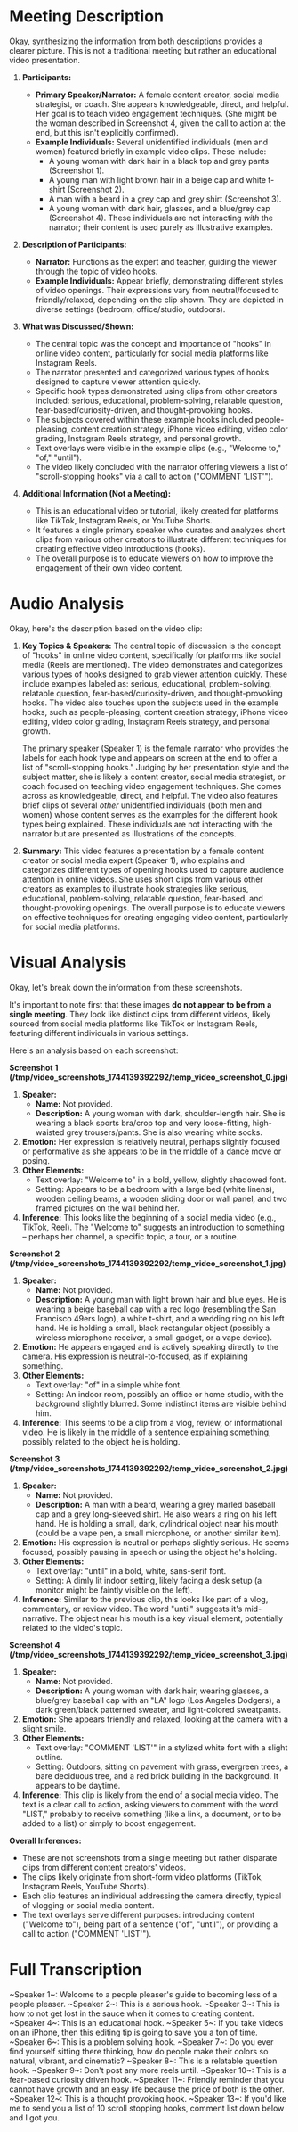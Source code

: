 # Meeting Description

Okay, synthesizing the information from both descriptions provides a clearer picture. This is not a traditional meeting but rather an educational video presentation.

1.  **Participants:**
    *   **Primary Speaker/Narrator:** A female content creator, social media strategist, or coach. She appears knowledgeable, direct, and helpful. Her goal is to teach video engagement techniques. (She might be the woman described in Screenshot 4, given the call to action at the end, but this isn't explicitly confirmed).
    *   **Example Individuals:** Several unidentified individuals (men and women) featured briefly in example video clips. These include:
        *   A young woman with dark hair in a black top and grey pants (Screenshot 1).
        *   A young man with light brown hair in a beige cap and white t-shirt (Screenshot 2).
        *   A man with a beard in a grey cap and grey shirt (Screenshot 3).
        *   A young woman with dark hair, glasses, and a blue/grey cap (Screenshot 4).
    These individuals are not interacting *with* the narrator; their content is used purely as illustrative examples.

2.  **Description of Participants:**
    *   **Narrator:** Functions as the expert and teacher, guiding the viewer through the topic of video hooks.
    *   **Example Individuals:** Appear briefly, demonstrating different styles of video openings. Their expressions vary from neutral/focused to friendly/relaxed, depending on the clip shown. They are depicted in diverse settings (bedroom, office/studio, outdoors).

3.  **What was Discussed/Shown:**
    *   The central topic was the concept and importance of "hooks" in online video content, particularly for social media platforms like Instagram Reels.
    *   The narrator presented and categorized various types of hooks designed to capture viewer attention quickly.
    *   Specific hook types demonstrated using clips from other creators included: serious, educational, problem-solving, relatable question, fear-based/curiosity-driven, and thought-provoking hooks.
    *   The subjects covered within these example hooks included people-pleasing, content creation strategy, iPhone video editing, video color grading, Instagram Reels strategy, and personal growth.
    *   Text overlays were visible in the example clips (e.g., "Welcome to," "of," "until").
    *   The video likely concluded with the narrator offering viewers a list of "scroll-stopping hooks" via a call to action ("COMMENT 'LIST'").

4.  **Additional Information (Not a Meeting):**
    *   This is an educational video or tutorial, likely created for platforms like TikTok, Instagram Reels, or YouTube Shorts.
    *   It features a single primary speaker who curates and analyzes short clips from various other creators to illustrate different techniques for creating effective video introductions (hooks).
    *   The overall purpose is to educate viewers on how to improve the engagement of their own video content.


# Audio Analysis

Okay, here's the description based on the video clip:

1.  **Key Topics & Speakers:**
    The central topic of discussion is the concept of "hooks" in online video content, specifically for platforms like social media (Reels are mentioned). The video demonstrates and categorizes various types of hooks designed to grab viewer attention quickly. These include examples labeled as: serious, educational, problem-solving, relatable question, fear-based/curiosity-driven, and thought-provoking hooks. The video also touches upon the subjects used in the example hooks, such as people-pleasing, content creation strategy, iPhone video editing, video color grading, Instagram Reels strategy, and personal growth.

    The primary speaker (Speaker 1) is the female narrator who provides the labels for each hook type and appears on screen at the end to offer a list of "scroll-stopping hooks." Judging by her presentation style and the subject matter, she is likely a content creator, social media strategist, or coach focused on teaching video engagement techniques. She comes across as knowledgeable, direct, and helpful. The video also features brief clips of several *other* unidentified individuals (both men and women) whose content serves as the examples for the different hook types being explained. These individuals are not interacting with the narrator but are presented as illustrations of the concepts.

2.  **Summary:**
    This video features a presentation by a female content creator or social media expert (Speaker 1), who explains and categorizes different types of opening hooks used to capture audience attention in online videos. She uses short clips from various other creators as examples to illustrate hook strategies like serious, educational, problem-solving, relatable question, fear-based, and thought-provoking openings. The overall purpose is to educate viewers on effective techniques for creating engaging video content, particularly for social media platforms.


# Visual Analysis

Okay, let's break down the information from these screenshots.

It's important to note first that these images **do not appear to be from a single meeting**. They look like distinct clips from different videos, likely sourced from social media platforms like TikTok or Instagram Reels, featuring different individuals in various settings.

Here's an analysis based on each screenshot:

**Screenshot 1 (/tmp/video_screenshots_1744139392292/temp_video_screenshot_0.jpg)**

1.  **Speaker:**
    *   **Name:** Not provided.
    *   **Description:** A young woman with dark, shoulder-length hair. She is wearing a black sports bra/crop top and very loose-fitting, high-waisted grey trousers/pants. She is also wearing white socks.
2.  **Emotion:** Her expression is relatively neutral, perhaps slightly focused or performative as she appears to be in the middle of a dance move or posing.
3.  **Other Elements:**
    *   Text overlay: "Welcome to" in a bold, yellow, slightly shadowed font.
    *   Setting: Appears to be a bedroom with a large bed (white linens), wooden ceiling beams, a wooden sliding door or wall panel, and two framed pictures on the wall behind her.
4.  **Inference:** This looks like the beginning of a social media video (e.g., TikTok, Reel). The "Welcome to" suggests an introduction to something – perhaps her channel, a specific topic, a tour, or a routine.

**Screenshot 2 (/tmp/video_screenshots_1744139392292/temp_video_screenshot_1.jpg)**

1.  **Speaker:**
    *   **Name:** Not provided.
    *   **Description:** A young man with light brown hair and blue eyes. He is wearing a beige baseball cap with a red logo (resembling the San Francisco 49ers logo), a white t-shirt, and a wedding ring on his left hand. He is holding a small, black rectangular object (possibly a wireless microphone receiver, a small gadget, or a vape device).
2.  **Emotion:** He appears engaged and is actively speaking directly to the camera. His expression is neutral-to-focused, as if explaining something.
3.  **Other Elements:**
    *   Text overlay: "of" in a simple white font.
    *   Setting: An indoor room, possibly an office or home studio, with the background slightly blurred. Some indistinct items are visible behind him.
4.  **Inference:** This seems to be a clip from a vlog, review, or informational video. He is likely in the middle of a sentence explaining something, possibly related to the object he is holding.

**Screenshot 3 (/tmp/video_screenshots_1744139392292/temp_video_screenshot_2.jpg)**

1.  **Speaker:**
    *   **Name:** Not provided.
    *   **Description:** A man with a beard, wearing a grey marled baseball cap and a grey long-sleeved shirt. He also wears a ring on his left hand. He is holding a small, dark, cylindrical object near his mouth (could be a vape pen, a small microphone, or another similar item).
2.  **Emotion:** His expression is neutral or perhaps slightly serious. He seems focused, possibly pausing in speech or using the object he's holding.
3.  **Other Elements:**
    *   Text overlay: "until" in a bold, white, sans-serif font.
    *   Setting: A dimly lit indoor setting, likely facing a desk setup (a monitor might be faintly visible on the left).
4.  **Inference:** Similar to the previous clip, this looks like part of a vlog, commentary, or review video. The word "until" suggests it's mid-narrative. The object near his mouth is a key visual element, potentially related to the video's topic.

**Screenshot 4 (/tmp/video_screenshots_1744139392292/temp_video_screenshot_3.jpg)**

1.  **Speaker:**
    *   **Name:** Not provided.
    *   **Description:** A young woman with dark hair, wearing glasses, a blue/grey baseball cap with an "LA" logo (Los Angeles Dodgers), a dark green/black patterned sweater, and light-colored sweatpants.
2.  **Emotion:** She appears friendly and relaxed, looking at the camera with a slight smile.
3.  **Other Elements:**
    *   Text overlay: "COMMENT 'LIST'" in a stylized white font with a slight outline.
    *   Setting: Outdoors, sitting on pavement with grass, evergreen trees, a bare deciduous tree, and a red brick building in the background. It appears to be daytime.
4.  **Inference:** This clip is likely from the end of a social media video. The text is a clear call to action, asking viewers to comment with the word "LIST," probably to receive something (like a link, a document, or to be added to a list) or simply to boost engagement.

**Overall Inferences:**

*   These are not screenshots from a single meeting but rather disparate clips from different content creators' videos.
*   The clips likely originate from short-form video platforms (TikTok, Instagram Reels, YouTube Shorts).
*   Each clip features an individual addressing the camera directly, typical of vlogging or social media content.
*   The text overlays serve different purposes: introducing content ("Welcome to"), being part of a sentence ("of", "until"), or providing a call to action ("COMMENT 'LIST'").


# Full Transcription

~Speaker 1~: Welcome to a people pleaser's guide to becoming less of a people pleaser.
~Speaker 2~: This is a serious hook.
~Speaker 3~: This is how to not get lost in the sauce when it comes to creating content.
~Speaker 4~: This is an educational hook.
~Speaker 5~: If you take videos on an iPhone, then this editing tip is going to save you a ton of time.
~Speaker 6~: This is a problem solving hook.
~Speaker 7~: Do you ever find yourself sitting there thinking, how do people make their colors so natural, vibrant, and cinematic?
~Speaker 8~: This is a relatable question hook.
~Speaker 9~: Don't post any more reels until.
~Speaker 10~: This is a fear-based curiosity driven hook.
~Speaker 11~: Friendly reminder that you cannot have growth and an easy life because the price of both is the other.
~Speaker 12~: This is a thought provoking hook.
~Speaker 13~: If you'd like me to send you a list of 10 scroll stopping hooks, comment list down below and I got you.